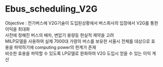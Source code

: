 # Ebus_scheduling_V2G
Objective : 전기버스에 V2G기술이 도입된상황에서 버스회사의 입장에서 V2G를 통한 이익을 최대화   
사전에 정해진 버스의 배차, 변압기 용량등 현실적 제약을 고려   
MILP모델을 사용하여 실제 7000대 가량의 버스를 보유한 서울시 전체를 대상으로 효용을 파악하기에 computing power의 한계가 존재   
비슷한 효용을 파악할 수 있도록 LP모델로 완화하여 V2G 도입시 얻을 수 있는 이익 계산
